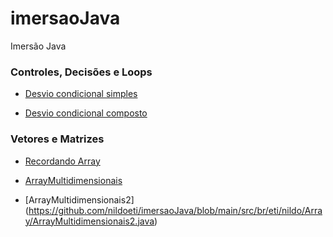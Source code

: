 # imersaoJava
Imersão Java

### Controles, Decisões e Loops

- [Desvio condicional simples](https://github.com/nildoeti/imersaoJava/blob/main/src/br/eti/nildo/ControleDecisao/If.java)

- [Desvio condicional composto](https://github.com/nildoeti/imersaoJava/blob/main/src/br/eti/nildo/ControleDecisao/IfElse.java)


### Vetores e Matrizes

- [Recordando Array](https://github.com/nildoeti/imersaoJava/blob/main/src/br/eti/nildo/Array/RecordandoArray.java)

- [ArrayMultidimensionais](https://github.com/nildoeti/imersaoJava/blob/main/src/br/eti/nildo/Array/ArrayMultidimensionais.java)
- [ArrayMultidimensionais2] (https://github.com/nildoeti/imersaoJava/blob/main/src/br/eti/nildo/Array/ArrayMultidimensionais2.java)

